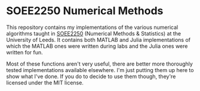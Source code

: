 # SOEE2250 Numerical Methods

This repository contains my implementations of the various numerical
algorithms taught in [SOEE2250][class-link] (Numerical Methods &
Statistics) at the University of Leeds. It contains both MATLAB and
Julia implementations of which the MATLAB ones were written during
labs and the Julia ones were written for fun. 

[class-link]: http://webprod3.leeds.ac.uk/catalogue/dynmodules.asp?Y=201213&M=SOEE-2250

Most of these functions aren't very useful, there are better more
thoroughly tested implementations available elsewhere. I'm just
putting them up here to show what I've done. If you do to decide to
use them though, they're licensed under the MIT license.
